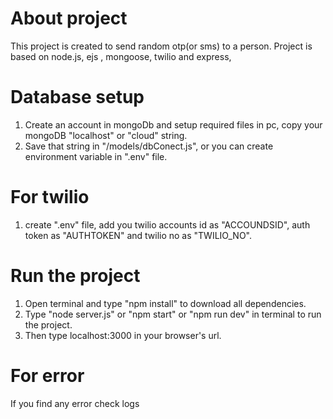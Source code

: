 # About project

This project is created to send random otp(or sms) to a person.
Project is based on node.js, ejs , mongoose, twilio and express,

# Database setup

1. Create an account in mongoDb and setup required files in pc, copy your mongoDB "localhost" or "cloud" string.
2. Save that string in "/models/dbConect.js", or you can create environment variable in ".env" file.

# For twilio

1. create ".env" file, add you twilio accounts id as "ACCOUNDSID", auth token as "AUTHTOKEN" and twilio no as "TWILIO_NO".

# Run the project

1. Open terminal and type "npm install" to download all dependencies.
2. Type "node server.js" or "npm start" or "npm run dev" in terminal to run the project.
3. Then type localhost:3000 in your browser's url.

# For error

If you find any error check logs
